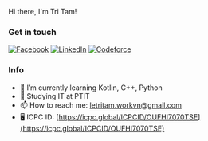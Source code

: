 Hi there, I'm Tri Tam!

### Get in touch
[![Facebook](https://img.shields.io/badge/Facebook-1877F2?style=for-the-badge&logo=facebook&logoColor=white)](https://www.facebook.com/tritam.le.0907/) 
[![LinkedIn](https://img.shields.io/badge/LinkedIn-0077B5?style=for-the-badge&logo=linkedin&logoColor=white)](https://www.linkedin.com/in/tristaam) 
[![Codeforce](https://img.shields.io/badge/Codeforces-445f9d?style=for-the-badge&logo=Codeforces&logoColor=white)](https://codeforces.com/profile/TrisTaam) 

### Info
- 🌱 I’m currently learning Kotlin, C++, Python
- 🔭 Studying IT at PTIT
- 📫 How to reach me: letritam.workvn@gmail.com
- 🖥️ ICPC ID: [https://icpc.global/ICPCID/OUFHI7070TSE](https://icpc.global/ICPCID/OUFHI7070TSE)
